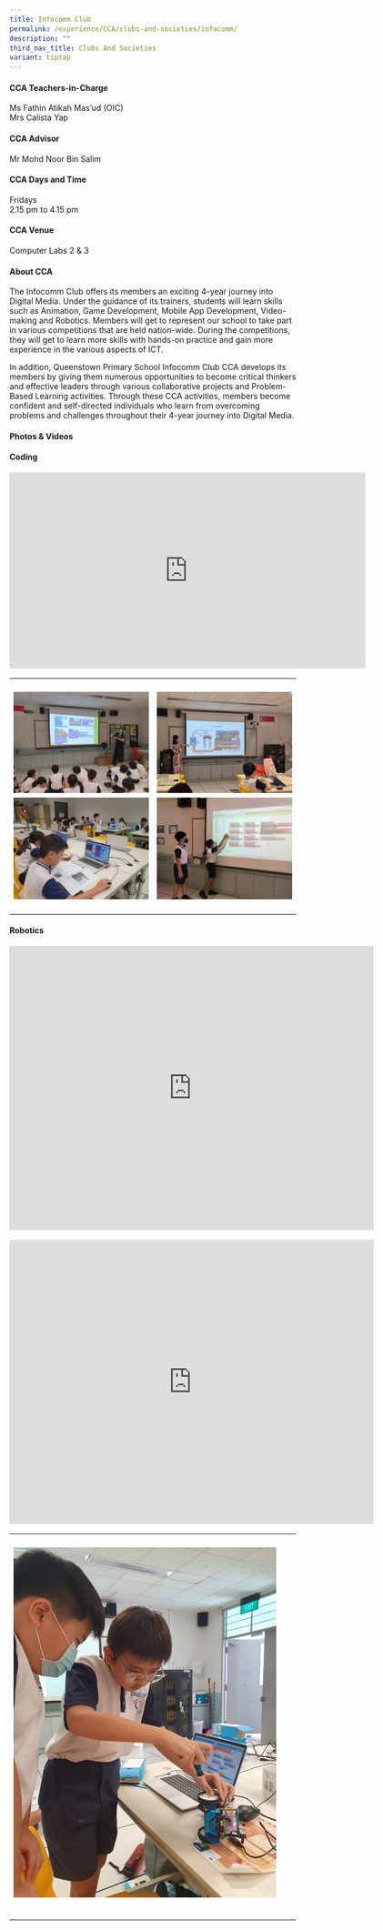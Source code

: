 ```yaml
---
title: Infocomm Club
permalink: /experience/CCA/clubs-and-societies/infocomm/
description: ""
third_nav_title: Clubs And Societies
variant: tiptap
---
```

<h4><strong>CCA Teachers-in-Charge</strong></h4>
<p>Ms Fathin Atikah Mas’ud (OIC)
<br>Mrs Calista Yap</p>
<h4><strong>CCA Advisor</strong></h4>
<p>Mr Mohd Noor Bin Salim</p>
<h4><strong>CCA Days and Time</strong></h4>
<p>Fridays
<br>2.15 pm to 4.15 pm</p>
<h4><strong>CCA Venue</strong></h4>
<p>Computer Labs 2 &amp; 3</p>
<h4><strong>About CCA</strong></h4>
<p>The Infocomm Club offers its members an exciting 4-year journey into Digital
Media. Under the guidance of its trainers, students will learn skills such
as Animation, Game Development, Mobile App Development, Video-making and
Robotics. Members will get to represent our school to take part in various
competitions that are held nation-wide. During the competitions, they will
get to learn more skills with hands-on practice and gain more experience
in the various aspects of ICT.</p>
<p>In addition, Queenstown Primary School Infocomm Club CCA develops its
members by giving them numerous opportunities to become critical thinkers
and effective leaders through various collaborative projects and Problem-Based
Learning activities. Through these CCA activities, members become confident
and self-directed individuals who learn from overcoming problems and challenges
throughout their 4-year journey into Digital Media.</p>
<h4><strong>Photos &amp; Videos</strong></h4>
<h4><strong>Coding</strong></h4>
<div class="iframe-wrapper">
<iframe height="345" width="626" allowfullscreen="true" frameborder="0" src="https://www.youtube.com/embed/ZYJXvOSYsFE"></iframe>
</div>
<table style="minWidth: 50px">
<colgroup>
<col>
<col>
</colgroup>
<tbody>
<tr>
<th rowspan="1" colspan="1">
<p></p>
</th>
<th rowspan="1" colspan="1">
<p></p>
</th>
</tr>
<tr>
<td rowspan="1" colspan="1">
<div class="isomer-image-wrapper">
<img style="width: 100%" height="auto" width="100%" alt="" src="/images/CCA Infocomm/2025_Coding_Image_1.jpg">
</div>
</td>
<td rowspan="1" colspan="1">
<div class="isomer-image-wrapper">
<img style="width: 100%" height="auto" width="100%" alt="" src="/images/CCA Infocomm/2025_Coding_Image_2.jpg">
</div>
</td>
</tr>
<tr>
<td rowspan="1" colspan="1">
<div class="isomer-image-wrapper">
<img style="width: 100%" height="auto" width="100%" alt="" src="/images/CCA Infocomm/2025_Coding_Image_3.jpg">
</div>
</td>
<td rowspan="1" colspan="1">
<div class="isomer-image-wrapper">
<img style="width: 100%" height="auto" width="100%" alt="" src="/images/CCA Infocomm/2025_Coding_Image_4.jpg">
</div>
</td>
</tr>
<tr>
<td rowspan="1" colspan="1">
<p></p>
</td>
<td rowspan="1" colspan="1">
<p></p>
</td>
</tr>
</tbody>
</table>
<h4><strong>Robotics</strong></h4>
<div class="iframe-wrapper">
<iframe height="500" width="640" allowfullscreen="true" frameborder="0" src="https://www.youtube.com/embed/DMPqIAv5HwM"></iframe>
</div>
<p></p>
<div class="iframe-wrapper">
<iframe height="500" width="640" allowfullscreen="true" frameborder="0" src="https://www.youtube.com/embed/OX9ySQjpln4"></iframe>
</div>
<table style="minWidth: 75px">
<colgroup>
<col>
<col>
<col>
</colgroup>
<tbody>
<tr>
<th rowspan="1" colspan="1">
<p></p>
</th>
<th rowspan="1" colspan="1">
<p></p>
</th>
<th rowspan="1" colspan="1">
<p></p>
</th>
</tr>
<tr>
<td rowspan="1" colspan="1">
<div class="isomer-image-wrapper">
<img style="width: 100%" height="auto" width="100%" alt="" src="/images/CCA Infocomm/2025_Robotics_Image_1.jpg">
</div>
<p></p>
</td>
<td rowspan="1" colspan="1">
<p></p>
</td>
<td rowspan="1" colspan="1">
<p></p>
</td>
</tr>
<tr>
<td rowspan="1" colspan="1">
<p></p>
</td>
<td rowspan="1" colspan="1">
<p></p>
</td>
<td rowspan="1" colspan="1">
<p></p>
</td>
</tr>
</tbody>
</table>
<p></p>